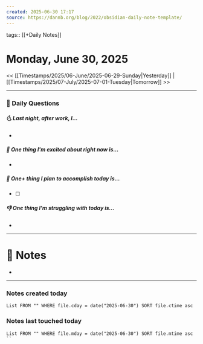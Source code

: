 ```yaml
---
created: 2025-06-30 17:17
source: https://dannb.org/blog/2022/obsidian-daily-note-template/
---
```

tags:: [[+Daily Notes]]

# Monday, June 30, 2025

<< [[Timestamps/2025/06-June/2025-06-29-Sunday|Yesterday]] | [[Timestamps/2025/07-July/2025-07-01-Tuesday|Tomorrow]] >>

---
### 📅 Daily Questions
##### 🌜 Last night, after work, I...
- 

##### 🙌 One thing I'm excited about right now is...
- 

##### 🚀 One+ thing I plan to accomplish today is...
- [ ] 

##### 👎 One thing I'm struggling with today is...
- 

---
# 📝 Notes
- 

---
### Notes created today
```dataview
List FROM "" WHERE file.cday = date("2025-06-30") SORT file.ctime asc
```

### Notes last touched today
```dataview
List FROM "" WHERE file.mday = date("2025-06-30") SORT file.mtime asc
``